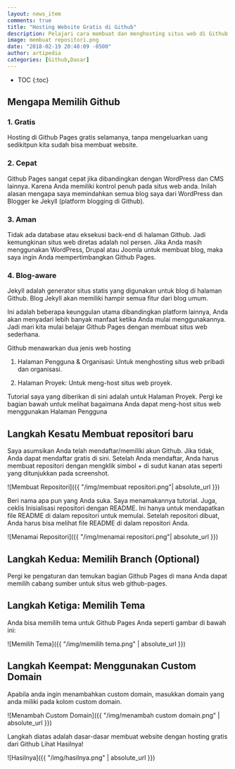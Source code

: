 ```yaml
---
layout: news_item
comments: true
title: "Hosting Website Gratis di Github"
description: Pelajari cara membuat dan menghosting situs web di Github dan menghostingnya secara gratis menggunakan Github Pages. Ini dapat digunakan untuk meng-host proyek Anda dan situs web portofolio dengan mudah tanpa mengeluarkan uang sepeser pun. Anda juga dapat menggunakan ini untuk meng-host situs web pribadi di github.
image: membuat repositori.png
date: "2018-02-19 20:48:09 -0500"
author: artipedia
categories: [Github,Dasar]
---
```

* TOC
{:toc}
## Mengapa Memilih Github
### 1. Gratis
Hosting di Github Pages gratis selamanya, tanpa mengeluarkan uang sedikitpun kita sudah bisa membuat website.
### 2. Cepat
Github Pages sangat cepat jika dibandingkan dengan WordPress dan CMS lainnya. Karena Anda memiliki kontrol penuh pada situs web anda. Inilah alasan mengapa saya memindahkan semua blog saya dari WordPress dan Blogger ke Jekyll (platform blogging di Github).
### 3. Aman
Tidak ada database atau eksekusi back-end di halaman Github. Jadi kemungkinan situs web diretas adalah nol persen. Jika Anda masih menggunakan WordPress, Drupal atau Joomla untuk membuat blog, maka saya ingin Anda mempertimbangkan Github Pages.
### 4. Blog-aware
Jekyll adalah generator situs statis yang digunakan untuk blog di halaman Github. Blog Jekyll akan memiliki hampir semua fitur dari blog umum.

Ini adalah beberapa keunggulan utama dibandingkan platform lainnya, Anda akan menyadari lebih banyak manfaat ketika Anda mulai menggunakannya. Jadi mari kita mulai belajar Github Pages dengan membuat situs web sederhana.

Github menawarkan dua jenis web hosting

1. Halaman Pengguna & Organisasi: Untuk menghosting situs web pribadi dan organisasi.

2. Halaman Proyek: Untuk meng-host situs web proyek.

Tutorial saya yang diberikan di sini adalah untuk Halaman Proyek. Pergi ke bagian bawah untuk melihat bagaimana Anda dapat meng-host situs web menggunakan Halaman Pengguna

## Langkah Kesatu Membuat repositori baru
Saya asumsikan Anda telah mendaftar/memiliki akun Github. Jika tidak, Anda dapat mendaftar gratis di sini. Setelah Anda mendaftar, Anda harus membuat repositori dengan mengklik simbol + di sudut kanan atas seperti yang ditunjukkan pada screenshot.

![Membuat Repositori]({{ "/img/membuat repositori.png"| absolute_url }})

Beri nama apa pun yang Anda suka. Saya menamakannya tutorial. Juga, ceklis Inisialisasi repositori dengan README. Ini hanya untuk mendapatkan file README di dalam repositori untuk memulai. Setelah repositori dibuat, Anda harus bisa melihat file README di dalam repositori Anda.

![Menamai Repositori]({{ "/img/menamai repositori.png"| absolute_url }})

## Langkah Kedua: Memilih Branch (Optional)
Pergi ke pengaturan dan temukan bagian Github Pages di mana Anda dapat memilih cabang sumber untuk situs web github-pages. 

## Langkah Ketiga: Memilih Tema 
Anda bisa memilih tema untuk Github Pages Anda seperti gambar di bawah ini:

![Memilih Tema]({{ "/img/memilih tema.png" | absolute_url }})

## Langkah Keempat: Menggunakan Custom Domain
Apabila anda ingin menambahkan custom domain, masukkan domain yang anda miliki pada kolom custom domain.

![Menambah Custom Domain]({{ "/img/menambah custom domain.png" | absolute_url }})

Langkah diatas adalah dasar-dasar membuat website dengan hosting gratis dari Github
Lihat Hasilnya!

![Hasilnya]({{ "/img/hasilnya.png" | absolute_url }})

